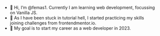 - 👋 Hi, I’m @femas1. Currently I am learning web development, focussing on Vanilla JS. 
- 🌱 As I have been stuck in tutorial hell, I started practicing my skills joining challenges from frontendmentor.io.
- 🎯 My goal is to start my career as a web developer in 2023.
